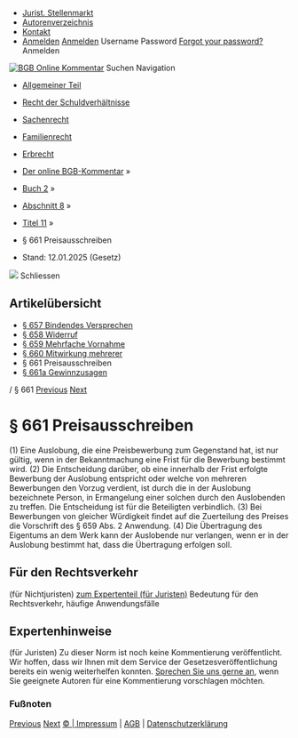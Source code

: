   * [Jurist. Stellenmarkt](https://bgb.kommentar.de/Buch-2/Abschnitt-8/Titel-11/</job-board> "Jurist. Stellenmarkt")
  * [Autorenverzeichnis](https://bgb.kommentar.de/Buch-2/Abschnitt-8/Titel-11/</Autorenverzeichnis> "Autorenverzeichnis")
  * [Kontakt](https://bgb.kommentar.de/Buch-2/Abschnitt-8/Titel-11/</Kontakt>)
  * [Anmelden](https://bgb.kommentar.de/Buch-2/Abschnitt-8/Titel-11/<#login> "show login form") [Anmelden](https://bgb.kommentar.de/Buch-2/Abschnitt-8/Titel-11/<#> "hide login form") Username Password
[Forgot your password?](https://bgb.kommentar.de/Buch-2/Abschnitt-8/Titel-11/</user/forgotpassword>) Anmelden 


[![BGB Online Kommentar](https://bgb.kommentar.de/extension/bgb/design/bgb/images/logo.png)](https://bgb.kommentar.de/Buch-2/Abschnitt-8/Titel-11/</> "BGB Online Kommentar")
Suchen
Navigation
  * [Allgemeiner Teil](https://bgb.kommentar.de/Buch-2/Abschnitt-8/Titel-11/</Buch-1>)
  * [Recht der Schuldverhältnisse](https://bgb.kommentar.de/Buch-2/Abschnitt-8/Titel-11/</Buch-2>)
  * [Sachenrecht](https://bgb.kommentar.de/Buch-2/Abschnitt-8/Titel-11/</Buch-3>)
  * [Familienrecht](https://bgb.kommentar.de/Buch-2/Abschnitt-8/Titel-11/</Buch-4>)
  * [Erbrecht](https://bgb.kommentar.de/Buch-2/Abschnitt-8/Titel-11/</Buch-5>)


  * [Der online BGB-Kommentar](https://bgb.kommentar.de/Buch-2/Abschnitt-8/Titel-11/</>) »
  * [Buch 2](https://bgb.kommentar.de/Buch-2/Abschnitt-8/Titel-11/</Buch-2>) »
  * [Abschnitt 8](https://bgb.kommentar.de/Buch-2/Abschnitt-8/Titel-11/</Buch-2/Abschnitt-8>) »
  * [Titel 11](https://bgb.kommentar.de/Buch-2/Abschnitt-8/Titel-11/</Buch-2/Abschnitt-8/Titel-11>) »
  * § 661 Preisausschreiben 
  * Stand: 12.01.2025 (Gesetz) 


![](https://vg01.met.vgwort.de/na/1c9909529ead4f509072c06d9081a7d5)
Schliessen 
## Artikelübersicht
  * [ § 657 Bindendes Versprechen ](https://bgb.kommentar.de/Buch-2/Abschnitt-8/Titel-11/</Buch-2/Abschnitt-8/Titel-11/Bindendes-Versprechen>)
  * [ § 658 Widerruf ](https://bgb.kommentar.de/Buch-2/Abschnitt-8/Titel-11/</Buch-2/Abschnitt-8/Titel-11/Widerruf>)
  * [ § 659 Mehrfache Vornahme ](https://bgb.kommentar.de/Buch-2/Abschnitt-8/Titel-11/</Buch-2/Abschnitt-8/Titel-11/Mehrfache-Vornahme>)
  * [ § 660 Mitwirkung mehrerer ](https://bgb.kommentar.de/Buch-2/Abschnitt-8/Titel-11/</Buch-2/Abschnitt-8/Titel-11/Mitwirkung-mehrerer>)
  * § 661 Preisausschreiben 
  * [ § 661a Gewinnzusagen ](https://bgb.kommentar.de/Buch-2/Abschnitt-8/Titel-11/</Buch-2/Abschnitt-8/Titel-11/Gewinnzusagen>)


/ § 661 
[Previous](https://bgb.kommentar.de/Buch-2/Abschnitt-8/Titel-11/</Buch-2/Abschnitt-8/Titel-11/Mitwirkung-mehrerer> "§ 660 Mitwirkung mehrerer") [Next](https://bgb.kommentar.de/Buch-2/Abschnitt-8/Titel-11/</Buch-2/Abschnitt-8/Titel-11/Gewinnzusagen> "§ 661a Gewinnzusagen")
# § 661 Preisausschreiben
(1) Eine Auslobung, die eine Preisbewerbung zum Gegenstand hat, ist nur gültig, wenn in der Bekanntmachung eine Frist für die Bewerbung bestimmt wird.
(2) Die Entscheidung darüber, ob eine innerhalb der Frist erfolgte Bewerbung der Auslobung entspricht oder welche von mehreren Bewerbungen den Vorzug verdient, ist durch die in der Auslobung bezeichnete Person, in Ermangelung einer solchen durch den Auslobenden zu treffen. Die Entscheidung ist für die Beteiligten verbindlich.
(3) Bei Bewerbungen von gleicher Würdigkeit findet auf die Zuerteilung des Preises die Vorschrift des § 659 Abs. 2 Anwendung.
(4) Die Übertragung des Eigentums an dem Werk kann der Auslobende nur verlangen, wenn er in der Auslobung bestimmt hat, dass die Übertragung erfolgen soll.
## Für den Rechtsverkehr 
(für Nichtjuristen)
[zum Expertenteil (für Juristen)](https://bgb.kommentar.de/Buch-2/Abschnitt-8/Titel-11/<#expertenhinweise>)
Bedeutung für den Rechtsverkehr, häufige Anwendungsfälle
## Expertenhinweise
(für Juristen)
Zu dieser Norm ist noch keine Kommentierung veröffentlicht. Wir hoffen, dass wir Ihnen mit dem Service der Gesetzesveröffentlichung bereits ein wenig weiterhelfen konnten. [Sprechen Sie uns gerne an](https://bgb.kommentar.de/Buch-2/Abschnitt-8/Titel-11/</Kontakt>), wenn Sie geeignete Autoren für eine Kommentierung vorschlagen möchten. 
### Fußnoten
[Previous](https://bgb.kommentar.de/Buch-2/Abschnitt-8/Titel-11/</Buch-2/Abschnitt-8/Titel-11/Mitwirkung-mehrerer> "§ 660 Mitwirkung mehrerer") [Next](https://bgb.kommentar.de/Buch-2/Abschnitt-8/Titel-11/</Buch-2/Abschnitt-8/Titel-11/Gewinnzusagen> "§ 661a Gewinnzusagen")
[© | Impressum](https://bgb.kommentar.de/Buch-2/Abschnitt-8/Titel-11/</Kontakt>) | [AGB](https://bgb.kommentar.de/Buch-2/Abschnitt-8/Titel-11/</AGB>) | [Datenschutzerklärung](https://bgb.kommentar.de/Buch-2/Abschnitt-8/Titel-11/</Datenschutzerklaerung-fuer-Leser>)
